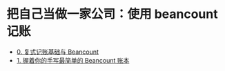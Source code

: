# 把自己当做一家公司：使用 beancount 记账

- [0. 复式记账基础与 Beancount](beancount-tutorial-0)
- [1. 握着你的手写最简单的 Beancount 账本](beancount-tutorial-1)

